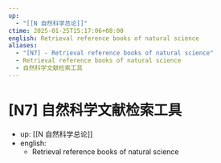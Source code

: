 ```yaml
---
up:
  - "[[N 自然科学总论]]"
ctime: 2025-01-25T15:17:06+08:00
english: Retrieval reference books of natural science
aliases:
  - "[N7] - Retrieval reference books of natural science"
  - Retrieval reference books of natural science
  - 自然科学文献检索工具
---
```


# [N7] 自然科学文献检索工具

- up: [[N 自然科学总论]]
- english:
	- Retrieval reference books of natural science
